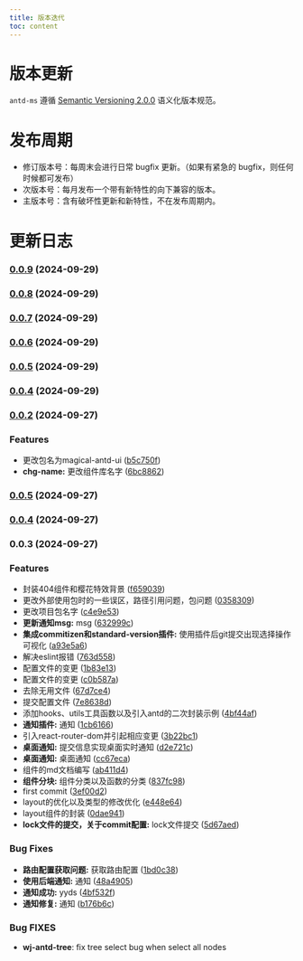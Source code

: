 ```yaml
---
title: 版本迭代
toc: content
---
```


# 版本更新

`antd-ms` 遵循 [Semantic Versioning 2.0.0](/guide/standard#版本号规范) 语义化版本规范。

# 发布周期

- 修订版本号：每周末会进行日常 bugfix 更新。（如果有紧急的 bugfix，则任何时候都可发布）
- 次版本号：每月发布一个带有新特性的向下兼容的版本。
- 主版本号：含有破坏性更新和新特性，不在发布周期内。

# 更新日志


### [0.0.9](https://github.com/wwLoveWj/dumi-antd/compare/v0.0.8...v0.0.9) (2024-09-29)

### [0.0.8](https://github.com/wwLoveWj/dumi-antd/compare/v0.0.7...v0.0.8) (2024-09-29)

### [0.0.7](https://github.com/wwLoveWj/dumi-antd/compare/v0.0.6...v0.0.7) (2024-09-29)

### [0.0.6](https://github.com/wwLoveWj/dumi-antd/compare/v0.0.2...v0.0.6) (2024-09-29)

### [0.0.5](https://github.com/wwLoveWj/dumi-antd/compare/v0.0.2...v0.0.5) (2024-09-29)

### [0.0.4](https://github.com/wwLoveWj/dumi-antd/compare/v0.0.2...v0.0.4) (2024-09-29)

### [0.0.2](https://github.com/wwLoveWj/dumi-antd/compare/v0.0.5...v0.0.2) (2024-09-27)


### Features

* 更改包名为magical-antd-ui ([b5c750f](https://github.com/wwLoveWj/dumi-antd/commit/b5c750f6965d5194938f95039d2ddcbf137598e1))
* **chg-name:** 更改组件库名字 ([6bc8862](https://github.com/wwLoveWj/dumi-antd/commit/6bc8862b85f31d6f5877762e622ecd146eb103a9))

### [0.0.5](https://github.com/wwLoveWj/dumi-antd/compare/v0.0.4...v0.0.5) (2024-09-27)

### [0.0.4](https://github.com/wwLoveWj/dumi-antd/compare/v0.0.3...v0.0.4) (2024-09-27)

### 0.0.3 (2024-09-27)


### Features

* 封装404组件和樱花特效背景 ([f659039](https://github.com/wwLoveWj/dumi-antd/commit/f659039163ae8318c5ba57e57dfdd692776f4859))
* 更改外部使用包时的一些误区，路径引用问题，包问题 ([0358309](https://github.com/wwLoveWj/dumi-antd/commit/03583095231f47bd2d87507129d904546e602e18))
* 更改项目包名字 ([c4e9e53](https://github.com/wwLoveWj/dumi-antd/commit/c4e9e53dd8aaff02969dcea3c7a54ae83878174d))
* **更新通知msg:** msg ([632999c](https://github.com/wwLoveWj/dumi-antd/commit/632999c750fb26c8ba1a84eccf54a6911af054c1))
* **集成commitizen和standard-version插件:** 使用插件后git提交出现选择操作可视化 ([a93e5a6](https://github.com/wwLoveWj/dumi-antd/commit/a93e5a6c19d073ad6875f57cdfeed51de905f7b9))
* 解决eslint报错 ([763d558](https://github.com/wwLoveWj/dumi-antd/commit/763d558333b8634c3af017a68207c4f779f25c67))
* 配置文件的变更 ([1b83e13](https://github.com/wwLoveWj/dumi-antd/commit/1b83e13e9703827dfeb5f19c465dbc930ed6747e))
* 配置文件的变更 ([c0b587a](https://github.com/wwLoveWj/dumi-antd/commit/c0b587ab0cf73c5a0efd92b4726d9b8de7e60050))
* 去除无用文件 ([67d7ce4](https://github.com/wwLoveWj/dumi-antd/commit/67d7ce4a82ef07214bc9836a070d25a978f6387e))
* 提交配置文件 ([7e8638d](https://github.com/wwLoveWj/dumi-antd/commit/7e8638d5cc646dcd584c1566ca7a8e871b372b58))
* 添加hooks、utils工具函数以及引入antd的二次封装示例 ([4bf44af](https://github.com/wwLoveWj/dumi-antd/commit/4bf44af073a0207d4540a2767134129e8a20a25b))
* **通知插件:** 通知 ([1cb6166](https://github.com/wwLoveWj/dumi-antd/commit/1cb6166060cac92aaf0ff017d0eb86607336f866))
* 引入react-router-dom并引起相应变更 ([3b22bc1](https://github.com/wwLoveWj/dumi-antd/commit/3b22bc15d0d1ba56717a63dcf6abb1bb8cc3318d))
* **桌面通知:** 提交信息实现桌面实时通知 ([d2e721c](https://github.com/wwLoveWj/dumi-antd/commit/d2e721c2a7ed50216647b1a91d43fe2d876ea952))
* **桌面通知:** 桌面通知 ([cc67eca](https://github.com/wwLoveWj/dumi-antd/commit/cc67eca74bcc8524030502bea916ae828c1fa7df))
* 组件的md文档编写 ([ab411d4](https://github.com/wwLoveWj/dumi-antd/commit/ab411d4af8ba68ca32f7cc0506aa6b36b723165f))
* **组件分块:** 组件分类以及函数的分类 ([837fc98](https://github.com/wwLoveWj/dumi-antd/commit/837fc988c288278f1d3a81b087534f55ba3d152a))
* first commit ([3ef00d2](https://github.com/wwLoveWj/dumi-antd/commit/3ef00d22803a8e10c068985d65bbbbda7e1e0c9e))
* layout的优化以及类型的修改优化 ([e448e64](https://github.com/wwLoveWj/dumi-antd/commit/e448e6441c86487e5c2eccfbb4fd8ed398562af1))
* layout组件的封装 ([0dae941](https://github.com/wwLoveWj/dumi-antd/commit/0dae941ec28508dbe96d0e61b7c97dd67e0d5f56))
* **lock文件的提交，关于commit配置:** lock文件提交 ([5d67aed](https://github.com/wwLoveWj/dumi-antd/commit/5d67aedb0cd96b28ca4786b4880e08ef908bc503))


### Bug Fixes

* **路由配置获取问题:** 获取路由配置 ([1bd0c38](https://github.com/wwLoveWj/dumi-antd/commit/1bd0c38bdffccddd9bf73b5a65791e37a6e74cbc))
* **使用后端通知:** 通知 ([48a4905](https://github.com/wwLoveWj/dumi-antd/commit/48a4905b2435da42c0bd94ee471122d8b8620ad3))
* **通知成功:** yyds ([4bf532f](https://github.com/wwLoveWj/dumi-antd/commit/4bf532fc0781509da4d807dee24ee1d7ea4b43af))
* **通知修复:** 通知 ([b176b6c](https://github.com/wwLoveWj/dumi-antd/commit/b176b6cbab126667c315cfc50925c29704e433f4))

### Bug FIXES

- **wj-antd-tree**: fix tree select bug when select all nodes
